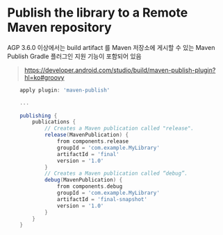 

# Publish the library to a Remote Maven repository﻿

AGP 3.6.0 이상에서는 build artifact 를 Maven 저장소에 게시할 수 있는 Maven Publish Gradle 플러그인 지원 기능이 포함되어 있음
  
> https://developer.android.com/studio/build/maven-publish-plugin?hl=ko#groovy
   
```groovy
	apply plugin: 'maven-publish'

	...
	
    publishing {
        publications {
            // Creates a Maven publication called "release".
            release(MavenPublication) {
                from components.release
                groupId = 'com.example.MyLibrary'
                artifactId = 'final'
                version = '1.0'
            }
            // Creates a Maven publication called “debug”.
            debug(MavenPublication) {
                from components.debug
                groupId = 'com.example.MyLibrary'
                artifactId = 'final-snapshot'
                version = '1.0'
            }
        }
    }
```
<!--stackedit_data:
eyJoaXN0b3J5IjpbMTA3MDc5MDAxMl19
-->